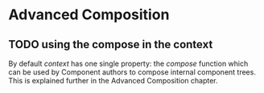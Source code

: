 # Advanced Composition

## TODO using the compose in the context

By default *context* has one single property: the *compose* function which can be used by Component authors to compose internal component trees.
This is explained further in the Advanced Composition chapter.